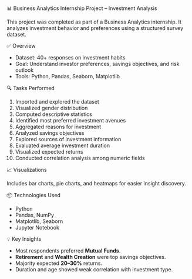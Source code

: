 📊 Business Analytics Internship Project – Investment Analysis

This project was completed as part of a Business Analytics internship. It analyzes investment behavior and preferences using a structured survey dataset.

✅ Overview

- Dataset: 40+ responses on investment habits
- Goal: Understand investor preferences, savings objectives, and risk outlook
- Tools: Python, Pandas, Seaborn, Matplotlib

🔍 Tasks Performed

1. Imported and explored the dataset
2. Visualized gender distribution
3. Computed descriptive statistics
4. Identified most preferred investment avenues
5. Aggregated reasons for investment
6. Analyzed savings objectives
7. Explored sources of investment information
8. Evaluated average investment duration
9. Visualized expected returns
10. Conducted correlation analysis among numeric fields

📈 Visualizations

Includes bar charts, pie charts, and heatmaps for easier insight discovery.

📦 Technologies Used

- Python
- Pandas, NumPy
- Matplotlib, Seaborn
- Jupyter Notebook

💡 Key Insights

- Most respondents preferred **Mutual Funds**.
- **Retirement** and **Wealth Creation** were top savings objectives.
- Majority expected **20–30%** returns.
- Duration and age showed weak correlation with investment type.
